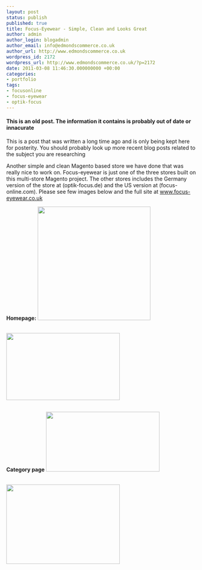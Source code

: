 ```yaml
---
layout: post
status: publish
published: true
title: Focus-Eyewear - Simple, Clean and Looks Great
author: admin
author_login: blogadmin
author_email: info@edmondscommerce.co.uk
author_url: http://www.edmondscommerce.co.uk
wordpress_id: 2172
wordpress_url: http://www.edmondscommerce.co.uk/?p=2172
date: 2011-03-08 11:46:30.000000000 +00:00
categories:
- portfolio
tags:
- focusonline
- focus-eyewear
- optik-focus
---
```

<div class="oldpost"><h4>This is an old post. The information it contains is probably out of date or innacurate</h4>
<p>
This is a post that was written a long time ago and is only being kept here for posterity.
You should probably look up more recent blog posts related to the subject you are researching
</p>
</div>
Another simple and clean Magento based store we have done that was really nice to work on. Focus-eyewear is just one of the three stores built on this multi-store Magento project. The other stores includes the Germany version of the store at (optik-focus.de) and the US version at (focus-online.com). Please see few images below and the full site at <a href='http://www.focus-eyewear.co.uk'>www.focus-eyewear.co.uk</a>

<b>Homepage:</b>
<a href="http://www.edmondscommerce.co.uk/wp-content/uploads/2011/03/Screenshot-2.png"><img src="{% img  ({{ site.url }}/assets/Screenshot-2-298x300.png %}" alt="" title="Screenshot-2" width="298" height="300" class="aligncenter size-medium wp-image-2173" /></a>

<br/><a href="http://www.edmondscommerce.co.uk/wp-content/uploads/2011/03/Screenshot-1.png"><img src="{% img  ({{ site.url }}/assets/Screenshot-1-300x177.png %}" alt="" title="Screenshot-1" width="300" height="177" class="aligncenter size-medium wp-image-2175" /></a>


<br/><b>Category page</b>
<a href="http://www.edmondscommerce.co.uk/wp-content/uploads/2011/03/Screenshot-Chanel-Womens-Sunglasses-Focus-Eyewear-Mozilla-Firefox.png"><img src="{% img  ({{ site.url }}/assets/Screenshot-Chanel-Womens-Sunglasses-Focus-Eyewear-Mozilla-Firefox-300x158.png %}" alt="" title="Screenshot-Chanel Women&#039;s Sunglasses | Focus Eyewear - Mozilla Firefox" width="300" height="158" class="aligncenter size-medium wp-image-2177" /></a>

<br/><a href="http://www.edmondscommerce.co.uk/wp-content/uploads/2011/03/Screenshot-3.png"><img src="{% img  ({{ site.url }}/assets/Screenshot-3-300x210.png %}" alt="" title="Screenshot-3" width="300" height="210" class="aligncenter size-medium wp-image-2178" /></a>
